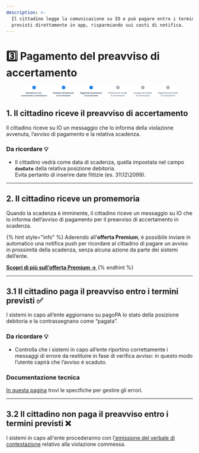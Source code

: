 ```yaml
---
description: >-
  Il cittadino legge la comunicazione su IO e può pagare entro i termini
  previsti direttamente in app, risparmiando sui costi di notifica.
---
```


# 3️⃣ Pagamento del preavviso di accertamento

<figure><img src=".gitbook/assets/image (6).png" alt="Sezione 3 di 6: Pagamento del preavviso di accertamento"><figcaption></figcaption></figure>

## 1. Il cittadino riceve il preavviso di accertamento

Il cittadino riceve su IO un messaggio che lo informa della violazione avvenuta, l’avviso di pagamento e la relativa scadenza.

### Da ricordare 💡&#x20;

* Il cittadino vedrà come data di scadenza, quella impostata nel campo **`dueDate`** della relativa posizione debitoria. \
  Evita pertanto di inserire date fittizie (es. 31\12\2099).

***

## 2. Il cittadino riceve un promemoria

Quando la scadenza è imminente, il cittadino riceve un messaggio su IO che lo informa dell’avviso di pagamento per il preavviso di accertamento in scadenza.

{% hint style="info" %}
Aderendo all’**offerta Premium**, è possibile inviare in automatico una notifica push per ricordare al cittadino di pagare un avviso in prossimità della scadenza, senza alcuna azione da parte dei sistemi dell’ente.

[**Scopri di più sull’offerta Premium →** ](https://docs.pagopa.it/manuale-servizi/che-cosa-puo-fare-un-servizio-su-io/inviare-messaggi#funzionalita-premium)
{% endhint %}

***

## **3.1 Il cittadino paga il preavviso entro i termini previsti ✅**

I sistemi in capo all’ente aggiornano su pagoPA lo stato della posizione debitoria e la contrassegnano come “pagata”.

### Da ricordare 💡&#x20;

* Controlla che i sistemi in capo all’ente riportino correttamente i messaggi di errore da restituire in fase di verifica avviso: in questo modo l’utente capirà che l’avviso è scaduto.

### Documentazione tecnica&#x20;

[In questa pagina](https://docs.pagopa.it/gestionedeglierrori/faultcode-e-faultstring/domino-ec) trovi le specifiche per gestire gli errori.&#x20;

***

## **3.2 Il cittadino non paga il preavviso entro i termini previsti ❌**

I sistemi in capo all'ente procederanno con l['emissione del verbale di contestazione](emissione-del-verbale-di-contestazione.md) relativo alla violazione commessa.

